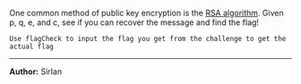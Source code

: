 
One common method of public key encryption is the [RSA algorithm](https://en.wikipedia.org/wiki/RSA_(cryptosystem)). Given p, q, e, and c, see if you can recover the message and find the flag!

`Use flagCheck to input the flag you get from the challenge to get the actual flag`

---
**Author:** SirIan
